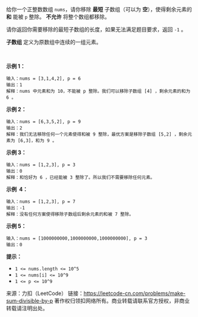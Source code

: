 给你一个正整数数组 ```nums```，请你移除 **最短** 子数组（可以为 **空**），使得剩余元素的 **和** 能被 ```p``` 整除。 **不允许** 将整个数组都移除。

请你返回你需要移除的最短子数组的长度，如果无法满足题目要求，返回 ```-1``` 。

**子数组** 定义为原数组中连续的一组元素。

 

**示例 1：**
```
输入：nums = [3,1,4,2], p = 6
输出：1
解释：nums 中元素和为 10，不能被 p 整除。我们可以移除子数组 [4] ，剩余元素的和为 6 。
```
**示例 2：**
```
输入：nums = [6,3,5,2], p = 9
输出：2
解释：我们无法移除任何一个元素使得和被 9 整除，最优方案是移除子数组 [5,2] ，剩余元素为 [6,3]，和为 9 。
```
**示例 3：**
```
输入：nums = [1,2,3], p = 3
输出：0
解释：和恰好为 6 ，已经能被 3 整除了。所以我们不需要移除任何元素。
```
**示例  4：**
```
输入：nums = [1,2,3], p = 7
输出：-1
解释：没有任何方案使得移除子数组后剩余元素的和被 7 整除。
```
**示例 5：**
```
输入：nums = [1000000000,1000000000,1000000000], p = 3
输出：0
```

**提示：**

* ```1 <= nums.length <= 10^5```
* ```1 <= nums[i] <= 10^9```
* ```1 <= p <= 10^9```

来源：力扣（LeetCode）
链接：https://leetcode-cn.com/problems/make-sum-divisible-by-p
著作权归领扣网络所有。商业转载请联系官方授权，非商业转载请注明出处。

